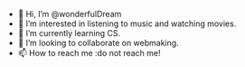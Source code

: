 - 👋 Hi, I’m @wonderfulDream
- 👀 I’m interested in listening to music and watching movies.
- 🌱 I’m currently learning CS.
- 💞️ I’m looking to collaborate on webmaking.
- 📫 How to reach me :do not reach me!

<!---
wonderfulDream/wonderfulDream is a ✨ special ✨ repository because its `README.md` (this file) appears on your GitHub profile.
You can click the Preview link to take a look at your changes.
--->
